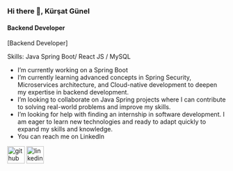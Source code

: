 ### Hi there 👋, Kürşat Günel
#### Backend Developer
[Backend Developer]

Skills: Java Spring Boot/ React JS / MySQL 

- I’m currently working on a Spring Boot
- I’m currently learning advanced concepts in Spring Security, Microservices architecture, and Cloud-native development to deepen my expertise in backend development. 
- I’m looking to collaborate on  Java Spring projects where I can contribute to solving real-world problems and improve my skills.
- I’m looking for help with finding an internship in software development. I am eager to learn new technologies and ready to adapt quickly to expand my skills and knowledge.
- You can reach me on LinkedIn 


[<img src='https://cdn.jsdelivr.net/npm/simple-icons@3.0.1/icons/github.svg' alt='github' height='40'>](https://github.com/kursatgunel)  [<img src='https://cdn.jsdelivr.net/npm/simple-icons@3.0.1/icons/linkedin.svg' alt='linkedin' height='40'>](https://www.linkedin.com/in/kursatgunel/) 
